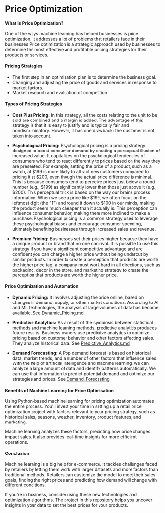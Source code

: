 # Price Optimization

#### What is Price Optimization?
One of the ways machine learning has helped businesses is price optimization. It addresses a lot of problems that retailers face in their businesses
Price optimization is a strategic approach used by businesses to determine the most effective and profitable pricing strategies for their products or services.

#### Pricing Strategies
- The first step in an optimization plan is to determine the business goal.
- Changing and adjusting the price of goods and services in response to market factors.
- Market research and evaluation of competition

#### Types of Pricing Strategies
- **Cost Plus Pricing:** In this strategy, all the costs relating to the unit to be sold are combined and a margin is added. The advantage of this strategy is that it is easy to justify and is typically fair and nondiscriminatory. However, it has one drawback: the customer is not taken into account.

- **Psychological Pricing:** Psychological pricing is a pricing strategy designed to boost consumer demand by creating a perceptual illusion of increased value. It capitalizes on the psychological tendencies of consumers who tend to react differently to prices based on the way they are presented. 
For example, setting the price of a product, such as a watch, at $199 is more likely to attract new customers compared to pricing it at $200, even though the actual price difference is minimal. This is because consumers tend to perceive prices just below a round number (e.g., $199) as significantly lower than those just above it (e.g., $200). 
This perceptual trick is based on the way our brains process information. When we see a price like $199, we often focus on the leftmost digit (the "1") and round it down to $100 in our minds, making the product seem much cheaper than it actually is. This perception can influence consumer behavior, making them more inclined to make a purchase. 
Psychological pricing is a common strategy used to leverage these psychological biases and encourage consumer spending, ultimately benefiting businesses through increased sales and revenue.

- **Premium Pricing:** Businesses set their prices higher because they have a unique product or brand that no one can rival. It is possible to use this strategy if you have a significant competitive advantage and are confident you can charge a higher price without being undercut by similar products. In order to create a perception that products are worth the higher price tag, a company must work hard in all directions, such as packaging, decor in the store, and marketing strategy to create the perception that products are worth the higher price.

#### Price Optimization and Automation
- **Dynamic Pricing:** It involves adjusting the price online, based on changes in demand, supply, or other market conditions. According to AI and ML technologies, the analysis of large volumes of data has become available. See [Dynamic_Pricing.md](C:\Users\HP\Documents\KESHTECH\DSML\Projects\Retail_Price_Optimization_ML_Regression\Dynamic_Pricing.md)

- **Predictive Analytics:** As a result of the symbiosis between statistical methods and machine learning methods, predictive analytics produces future results. Business owners use predictive analytics to optimize pricing based on customer behavior and other factors affecting sales. They analyze historical data. See [Predictive_Analytics.md]()

- **Demand Forecasting:** A Pop demand forecast is based on historical data, market trends, and a number of other factors that influence sales. With the help of artificial intelligence and machine learning, we can analyze a large amount of data and identify patterns automatically. We can use that information to predict potential demand and optimize our strategies and prices. See [Demand_Forecasting]()

#### Benefits of Machine Learning for Price Optimisation
Using Python-based machine learning for pricing optimization automates the entire process. You'll invest your time in setting up a retail price optimization project with factors relevant to your pricing strategy, such as historical sales, seasons, weather, inventory, product features, and marketing.

Machine learning analyzes these factors, predicting how price changes impact sales. It also provides real-time insights for more efficient operations.

#### Conclusion
Machine learning is a big help for e-commerce. It tackles challenges faced by retailers by letting them work with larger datasets and more factors than traditional methods. Retailers can customize the model to meet their sales goals, finding the right prices and predicting how demand will change with different conditions.

If you're in business, consider using these new technologies and optimization algorithms. The project in this repository helps you uncover insights in your data to set the best prices for your products.